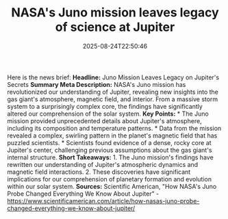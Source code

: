 ﻿---
title: "NASA's Juno mission leaves legacy of science at Jupiter"
date: "2025-08-24T22:50:46"
category: "Markets"
summary: ""
slug: "nasas juno mission leaves legacy of science at jupiter"
source_urls:
  - "https://www.scientificamerican.com/article/how-nasas-juno-probe-changed-everything-we-know-about-jupiter/"
seo:
  title: "NASA's Juno mission leaves legacy of science at Jupiter | Hash n Hedge"
  description: ""
  keywords: ["news", "markets", "brief"]
---
Here is the news brief:  **Headline:** Juno Mission Leaves Legacy on Jupiter's Secrets  **Summary Meta Description:** NASA's Juno mission has revolutionized our understanding of Jupiter, revealing new insights into the gas giant's atmosphere, magnetic field, and interior. From a massive storm system to a surprisingly complex core, the findings have significantly altered our comprehension of the solar system.  **Key Points:**  * The Juno mission provided unprecedented details about Jupiter's atmosphere, including its composition and temperature patterns. * Data from the mission revealed a complex, swirling pattern in the planet's magnetic field that has puzzled scientists. * Scientists found evidence of a dense, rocky core at Jupiter's center, challenging previous assumptions about the gas giant's internal structure.  **Short Takeaways:**  1. The Juno mission's findings have rewritten our understanding of Jupiter's atmospheric dynamics and magnetic field interactions. 2. These discoveries have significant implications for our comprehension of planetary formation and evolution within our solar system.  **Sources:**  Scientific American, "How NASA's Juno Probe Changed Everything We Know About Jupiter" - https://www.scientificamerican.com/article/how-nasas-juno-probe-changed-everything-we-know-about-jupiter/ 
